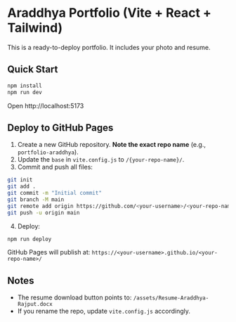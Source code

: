 # Araddhya Portfolio (Vite + React + Tailwind)

This is a ready-to-deploy portfolio. It includes your photo and resume.

## Quick Start
```bash
npm install
npm run dev
```
Open http://localhost:5173

## Deploy to GitHub Pages
1. Create a new GitHub repository. **Note the exact repo name** (e.g., `portfolio-araddhya`).  
2. Update the `base` in `vite.config.js` to `/{your-repo-name}/`.
3. Commit and push all files:
```bash
git init
git add .
git commit -m "Initial commit"
git branch -M main
git remote add origin https://github.com/<your-username>/<your-repo-name>.git
git push -u origin main
```
4. Deploy:
```bash
npm run deploy
```
GitHub Pages will publish at: `https://<your-username>.github.io/<your-repo-name>/`

## Notes
- The resume download button points to: `/assets/Resume-Araddhya-Rajput.docx`
- If you rename the repo, update `vite.config.js` accordingly.

